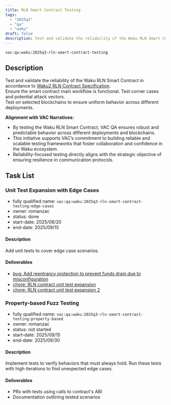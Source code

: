 ```yaml
---
title: RLN Smart Contract Testing
tags:
  - "2025q3"
  - "qa"
  - "waku"
draft: false
description: Test and validate the reliability of the Waku RLN Smart Contract
---
```


`vac:qa:waku:2025q3-rln-smart-contract-testing`

## Description

Test and validate the reliability of the Waku RLN Smart Contract in accordance to [Waku2 RLN Contract Specification](https://github.com/waku-org/specs/blob/master/standards/core/rln-contract.md).   
Ensure the smart contract main workflow is functional. Test corner cases and potential attack vectors.   
Test on selected blockchains to ensure uniform behavior across different deployments.

**Alignment with VAC Narratives:**

- By testing the Waku RLN Smart Contract,
  VAC QA ensures robust and predictable behavior across different deployments and blockchains.
- This initiative supports VAC’s commitment to building reliable and scalable testing frameworks
  that foster collaboration and confidence in the Waku ecosystem.
- Reliability-focused testing directly aligns with the strategic objective of ensuring resilience in communication protocols.

## Task List

### Unit Test Expansion with Edge Cases

- fully qualified name: `vac:qa:waku:2025q3-rln-smart-contract-testing:edge-cases`
- owner: romanzac
- status: done
- start-date: 2025/08/20
- end-date: 2025/09/15

#### Description

Add unit tests to cover edge case scenarios. 

#### Deliverables
- [bug: Add reentrancy protection to prevent funds drain due to misconfiguration](https://github.com/waku-org/waku-rlnv2-contract/issues/32)
- [chore: RLN contract unit test expansion](https://github.com/waku-org/waku-rlnv2-contract/pull/31)
- [chore: RLN contract unit test expansion 2](https://github.com/waku-org/waku-rlnv2-contract/pull/39)

### Property-based Fuzz Testing

- fully qualified name: `vac:qa:waku:2025q3-rln-smart-contract-testing:property-based`
- owner: romanzac
- status: not started
- start-date: 2025/09/15
- end-date: 2025/09/30

#### Description

Implement tests to verify behaviors that must always hold. Run these tests with high iterations to find unexpected edge cases.

#### Deliverables

- PRs with tests using calls to contract's ABI
- Documentation outlining tested scenarios
